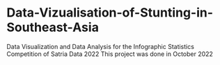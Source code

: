 # Data-Vizualisation-of-Stunting-in-Southeast-Asia
Data Visualization and Data Analysis for the Infographic Statistics Competition of Satria Data 2022 This project was done in October 2022
